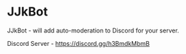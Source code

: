 # JJkBot
JJkBot - will add auto-moderation to Discord for your server.

Discord Server - https://discord.gg/h3BmdkMbmB
